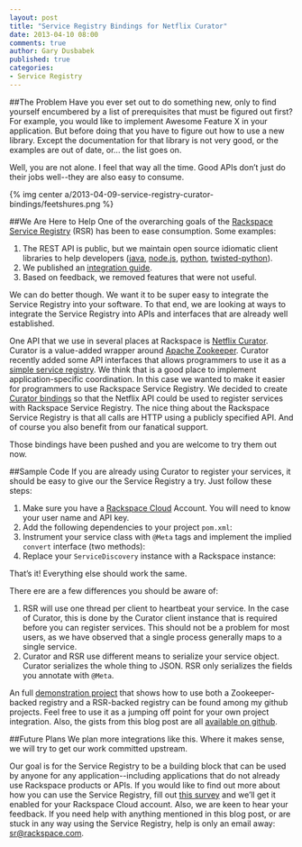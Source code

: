 ```yaml
---
layout: post
title: "Service Registry Bindings for Netflix Curator"
date: 2013-04-10 08:00
comments: true
author: Gary Dusbabek
published: true
categories: 
- Service Registry
---
```

##The Problem
Have you ever set out to do something new, only to find yourself encumbered by a list of prerequisites that 
must be figured out first?  For example, you would like to implement Awesome Feature X in your application.
But before doing that you have to figure out how to use a new library.  Except the documentation for that 
library is not very good, or the examples are out of date, or... the list goes on.<!--More-->

Well, you are not alone. I feel that way all the time.  Good APIs don’t just do their jobs well--they are 
also easy to consume.  

{% img center a/2013-04-09-service-registry-curator-bindings/feetshures.png %}

##We Are Here to Help
One of the overarching goals of the [Rackspace Service Registry](https://dfw.registry.api.rackspacecloud.com/)
(RSR) has been to ease consumption.  Some examples:

1. The REST API is public, but we maintain open source idiomatic client libraries to help developers 
   ([java](https://github.com/racker/java-service-registry-client),
   [node.js](https://github.com/racker/node-service-registry-client),
   [python](https://github.com/racker/python-service-registry-client),
   [twisted-python](https://github.com/racker/python-twisted-service-registry-client)).
2. We published an [integration guide](http://docs.rackspace.com/rsr/api/v1.0/sr-devguide/content/integration-instructions.html).
3. Based on feedback, we removed features that were not useful.

We can do better though.  We want it to be super easy to integrate the Service Registry into your software.
To that end, we are looking at ways to integrate the Service Registry into APIs and interfaces that are already
well established.

One API that we use in several places at Rackspace is
[Netflix Curator](https://github.com/netflix/curator).  Curator is a value-added wrapper around 
[Apache Zookeeper](http://zookeeper.apache.org/).  Curator recently added some API interfaces that allows programmers 
to use it as a [simple service registry](https://github.com/Netflix/curator/wiki/Service-Discovery).  We think that 
is a good place to implement application-specific coordination.  In this case we wanted to make it easier for 
programmers to use Rackspace Service Registry.  We decided to create 
[Curator bindings](https://github.com/racker/java-service-registry-client/pull/20) so that the Netflix API could be 
used to register services with Rackspace Service Registry.  The nice thing about the Rackspace Service Registry 
is that all calls are HTTP using a publicly specified API.  And of course you also benefit from our fanatical support.

Those bindings have been pushed and you are welcome to try them out now.

##Sample Code
If you are already using Curator to register your services, it should be easy to give our the Service Registry a try.
Just follow these steps:


1. Make sure you have a [Rackspace Cloud](http://www.rackspace.com/cloud/) Account.  You will need to know your user 
   name and API key.
2. Add the following dependencies to your project <code>pom.xml</code>:
   <script src="https://gist.github.com/gdusbabek/5338824.js?file=pom_snippet.xml" type="text/javascript"></script>
3. Instrument your service class with <code>@Meta</code> tags and implement the implied <code>convert</code> interface
   (two methods):
   <script src="https://gist.github.com/gdusbabek/5338824.js?file=service_class_0.java" type="text/javascript"></script>
4. Replace your <code>ServiceDiscovery</code> instance with a Rackspace instance:
   <script src="https://gist.github.com/gdusbabek/5338824.js?file=rsr_discovery_build.java" type="text/javascript"></script>
   
That’s it!  Everything else should work the same.

There ere are a few differences you should be aware of:

1.  RSR will use one thread per client to heartbeat your service.  In the case of Curator, this is done by the 
    Curator client instance that is required before you can register services.  This should not be a problem for 
    most users, as we have observed that a single process generally maps to a single service.
2.  Curator and RSR use different means to serialize your service object.  Curator serializes the whole thing to 
    JSON.  RSR only serializes the fields you annotate with <code>@Meta</code>.

An full [demonstration project](https://github.com/gdusbabek/rsr_curator) that shows how to use both a Zookeeper-backed
registry and a RSR-backed registry can be found among my github projects.  Feel free to use it as a jumping off point 
for your own project integration.  Also, the gists from this blog post are all 
[available on github](https://gist.github.com/gdusbabek/5338824).

##Future Plans
We plan more integrations like this.  Where it makes sense, we will try to get our work committed upstream.  

Our goal is for the Service Registry to be a building block that can be used by anyone for any application--including 
applications that do not already use Rackspace products or APIs.  If you would like to find out more about how you can 
use the Service Registry, fill out [this survey](https://surveys.rackspace.com/Survey.aspx?s=f3d6e51580ab4510a564487fafdafdfd) 
and we’ll get it enabled for your Rackspace Cloud account.  Also, we are keen to hear your feedback.  If you need help 
with anything mentioned in this blog post, or are stuck in any way using the Service Registry, help is only an email 
away: [sr@rackspace.com](mailto://sr@rackspace.com).

